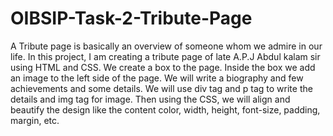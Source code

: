 # OIBSIP-Task-2-Tribute-Page
A Tribute page is basically an overview of someone whom we admire in our life. In this project, I am creating a tribute page of late A.P.J Abdul kalam sir using HTML and CSS. We create a box to the page. Inside the box we add an image to the left side of the page. We will write a biography and few achievements and some details.
We will use div tag and p tag to write the details and img tag for image. Then using the CSS, we will align and beautify the design like the content color, width, height, font-size, padding, margin, etc.
